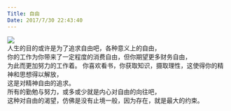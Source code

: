 ```yaml
---
Title: 自由
Date: 2017/7/30 22:43:40
---
```


![](http://imglf.nosdn.127.net/img/UUcvQWZBZk9URHhUNmthQzQxSXpDYktvemtFZ1RPNHVlWHNjZFZSVWRZWjhEejc1L2RWRk5RPT0.jpg?imageView&thumbnail=1680x0&quality=96&stripmeta=0&type=jpg)  
人生的目的或许是为了追求自由吧，各种意义上的自由，  
你的工作为你带来了一定程度的消费自由，但你期望更多财务自由，  
为此而更加努力的工作着。
你喜欢看书，你获取知识，摄取理性，这使得你的精神和思想得以解放，  
这是对精神自由的追求。  
所有的勤勉与努力，或多或少就是内心对自由的向往吧，  
这种对自由的渴望，仿佛是没有止境一般，因为存在，就是最大的约束。
